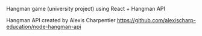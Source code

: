 Hangman game (university project) using React + Hangman API 

Hangman API created by Alexis Charpentier 
https://github.com/alexischarp-education/node-hangman-api